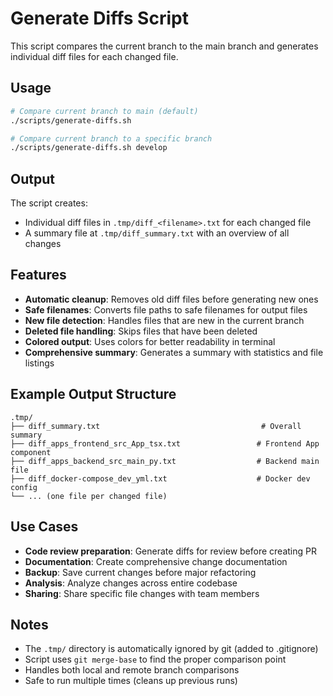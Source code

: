 # Generate Diffs Script

This script compares the current branch to the main branch and generates individual diff files for each changed file.

## Usage

```bash
# Compare current branch to main (default)
./scripts/generate-diffs.sh

# Compare current branch to a specific branch
./scripts/generate-diffs.sh develop
```

## Output

The script creates:
- Individual diff files in `.tmp/diff_<filename>.txt` for each changed file
- A summary file at `.tmp/diff_summary.txt` with an overview of all changes

## Features

- **Automatic cleanup**: Removes old diff files before generating new ones
- **Safe filenames**: Converts file paths to safe filenames for output files
- **New file detection**: Handles files that are new in the current branch
- **Deleted file handling**: Skips files that have been deleted
- **Colored output**: Uses colors for better readability in terminal
- **Comprehensive summary**: Generates a summary with statistics and file listings

## Example Output Structure

```
.tmp/
├── diff_summary.txt                                    # Overall summary
├── diff_apps_frontend_src_App_tsx.txt                 # Frontend App component
├── diff_apps_backend_src_main_py.txt                  # Backend main file
├── diff_docker-compose_dev_yml.txt                    # Docker dev config
└── ... (one file per changed file)
```

## Use Cases

- **Code review preparation**: Generate diffs for review before creating PR
- **Documentation**: Create comprehensive change documentation
- **Backup**: Save current changes before major refactoring
- **Analysis**: Analyze changes across entire codebase
- **Sharing**: Share specific file changes with team members

## Notes

- The `.tmp/` directory is automatically ignored by git (added to .gitignore)
- Script uses `git merge-base` to find the proper comparison point
- Handles both local and remote branch comparisons
- Safe to run multiple times (cleans up previous runs)
